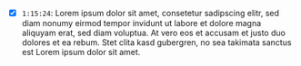 <!-- /home/areo/Videos/Studium/Semester_7/Compilerbau/2022-01-31-lecture.mp4 -->
<!-- /home/areo/.config/mpv/mpv.conf -->

- [x] `1:15:24`: Lorem ipsum dolor sit amet, consetetur sadipscing elitr, sed diam nonumy eirmod tempor invidunt ut labore et dolore magna aliquyam erat, sed diam voluptua. At vero eos et accusam et justo duo dolores et ea rebum. Stet clita kasd gubergren, no sea takimata sanctus est Lorem ipsum dolor sit amet.
